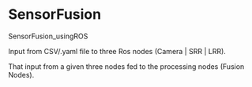 # SensorFusion
SensorFusion_usingROS


Input from CSV/.yaml file to three Ros nodes (Camera | SRR | LRR).

That input from a given three nodes fed to the processing nodes (Fusion Nodes).


